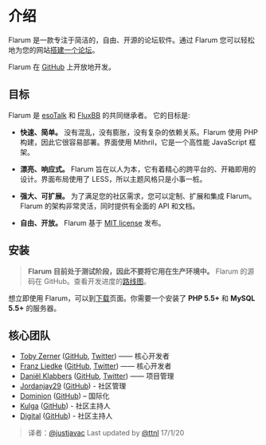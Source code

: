# 介绍

Flarum 是一款专注于简洁的，自由、开源的论坛软件。通过 Flarum 您可以轻松地为您的网站[搭建一个论坛](../using/installation.md)。

Flarum 在 [GitHub](https://github.com/flarum/flarum) 上开放地开发。

## 目标

Flarum 是 [esoTalk](http://esotalk.org) 和 [FluxBB](http://fluxbb.org) 的共同继承者。 它的目标是:

- **快速、简单。** 没有混乱，没有膨胀，没有复杂的依赖关系。Flarum 使用 PHP 构建，因此它很容易部署。界面使用 Mithril，它是一个高性能 JavaScript 框架。

- **漂亮、响应式。** Flarum 旨在以人为本，它有着精心的跨平台的、开箱即用的设计。界面布局使用了 LESS，所以主题风格只是小事一桩。

- **强大、可扩展。** 为了满足您的社区需求，您可以定制、扩展和集成 Flarum。Flarum 的架构非常灵活，同时提供有全面的 API 和文档。

- **自由、开放。** Flarum 基于 [MIT license](https://github.com/flarum/flarum/blob/master/LICENSE) 发布。

## 安装

> **Flarum 目前处于测试阶段，因此不要将它用在生产环境中。** Flarum 的源码在 GitHub。查看开发进度的[路线图](https://github.com/justjavac/flarum/issues/3)。

想立即使用 Flarum，可以到[下载](http://flarum.org/download)页面。你需要一个安装了 **PHP 5.5+** 和 **MySQL 5.5+** 的服务器。

## 核心团队

- [Toby Zerner](http://discuss.flarum.org/u/Toby) ([GitHub](http://github.com/tobscure), [Twitter](http://twitter.com/tobscure)) —— 核心开发者
- [Franz Liedke](http://discuss.flarum.org/u/Franz) ([GitHub](http://github.com/franzliedke), [Twitter](http://twitter.com/franzliedke)) —— 核心开发者
- [Daniël Klabbers](http://discuss.flarum.org/u/luceos) ([GitHub](http://github.com/luceos), [Twitter](http://twitter.com/luceos)) —— 项目管理
- [Jordanjay29](http://discuss.flarum.org/u/jordanjay29) ([GitHub](http://github.com/jordanjay29)) - 社区管理
- [Dominion](http://discuss.flarum.org/u/Dominion) ([GitHub](http://github.com/dcsjapan)) – 国际化
- [Kulga](http://discuss.flarum.org/u/Kulga) ([GitHub](http://github.com/kulga)) - 社区主持人
- [Digital](http://discuss.flarum.org/u/Digital) ([GitHub](http://github.com/Normsky)) - 社区主持人

> 译者：[@justjavac](https://github.com/justjavac)
> Last updated by [@ttnl](https://github.com/momosaki) 17/1/20
